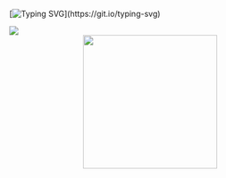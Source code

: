 [![Typing SVG](https://readme-typing-svg.herokuapp.com?font=Architects+Daughter&color=7AF79A&size=30&lines=Hey!+It's+Bug+Coder!;We+are+Programming;And+BugBounty+Team...)](https://git.io/typing-svg)

<img src="https://profile-counter.glitch.me/Bug-Coder/count.svg">

<div align="center">
  <a href="https://open.spotify.com/playlist/3VR6769mAEEQTO6WuZW194?si=95b4e8f5b17a4888">
    <img src="https://spotify-readme-theta-virid.vercel.app/api?scan=true&theme=dark" width="240px">
  </a>
</div>


